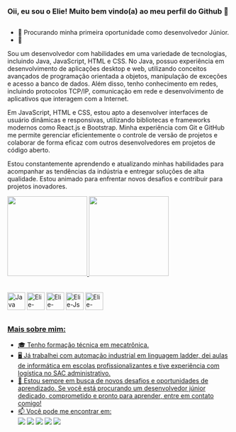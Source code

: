 ### Oii, eu sou o Elie! Muito bem vindo(a) ao meu perfil do Github 👋

##

- 🔭 Procurando minha primeira oportunidade como desenvolvedor Júnior.
- 🌱 

Sou um desenvolvedor com habilidades em uma variedade de tecnologias, incluindo Java, JavaScript, HTML e CSS. No Java, possuo experiência em desenvolvimento de aplicações desktop e web, utilizando conceitos avançados de programação orientada a objetos, manipulação de exceções e acesso a banco de dados. Além disso, tenho conhecimento em redes, incluindo protocolos TCP/IP, comunicação em rede e desenvolvimento de aplicativos que interagem com a Internet.

Em JavaScript, HTML e CSS, estou apto a desenvolver interfaces de usuário dinâmicas e responsivas, utilizando bibliotecas e frameworks modernos como React.js e Bootstrap. Minha experiência com Git e GitHub me permite gerenciar eficientemente o controle de versão de projetos e colaborar de forma eficaz com outros desenvolvedores em projetos de código aberto.

Estou constantemente aprendendo e atualizando minhas habilidades para acompanhar as tendências da indústria e entregar soluções de alta qualidade. Estou animado para enfrentar novos desafios e contribuir para projetos inovadores.


<div>
  <a href="https://github.com/Elie-Ferreir4">
  <img height="180em" src="https://github-readme-stats.vercel.app/api?username=Elie-Ferreir4&show_icons=true&theme=tokyonight&rank_icon=github">
   <img height="180em" src="https://github-readme-stats.vercel.app/api/top-langs/?username=Elie-Ferreir4&layout=compact&theme=tokyonight">
</div>
  
<div style="display: inline-block"><br>
  <div style="display: inline-block"><br>
  <img alt="Java" height="40" width="40" src="https://cdn.jsdelivr.net/gh/devicons/devicon/icons/java/java-original-wordmark.svg"/>
</div>

  <img alt="Elie-html" height="40" widh="40" src="https://cdn.jsdelivr.net/gh/devicons/devicon/icons/html5/html5-original-wordmark.svg"/>
  <img alt="Elie-css" height="40" widh="40" src="https://cdn.jsdelivr.net/gh/devicons/devicon/icons/css3/css3-original-wordmark.svg" />
  <img alt="Elie-Js" height="40" widh="40" src="https://cdn.jsdelivr.net/gh/devicons/devicon/icons/javascript/javascript-original.svg" />
  <img alt="Elie-Bootstrap" height="40" widh="40" src="https://cdn.jsdelivr.net/gh/devicons/devicon/icons/bootstrap/bootstrap-original-wordmark.svg" />
</div>
  
##
  
### Mais sobre mim:
- 🎓 Tenho formação técnica em mecatrônica.
- 🖥️ Já trabalhei com automação industrial em linguagem ladder, dei aulas de informática em escolas profissionalizantes e tive experiência com logística no SAC administrativo.
- 🌟 Estou sempre em busca de novos desafios e oportunidades de aprendizado. Se você está procurando um desenvolvedor júnior dedicado, comprometido e pronto para aprender, entre em contato comigo!
- 📫 Você pode me encontrar em: <br> 
<a href="https://www.linkedin.com/in/elie-ferreira-b18537256/"><img src="https://img.shields.io/badge/LinkedIn-0077B5?style=for-the-badge&logo=linkedin&logoColor=white"></a>
<a href="https://www.instagram.com/elie_code/"><img src="https://img.shields.io/badge/Instagram-E4405F?style=for-the-badge&logo=instagram&logoColor=white"></a>
<a href="https://api.whatsapp.com/send?phone=5512997886761&amp;text=Olá Elie vim através de seu perfil do Github"><img src="https://img.shields.io/badge/WhatsApp-25D366?style=for-the-badge&logo=whatsapp&logoColor=white"></a>
<a href="mailto:elie-ferreira@outlook.com"><img src="https://img.shields.io/badge/Microsoft_Outlook-0078D4?style=for-the-badge&logo=microsoft-outlook&logoColor=white"></a>
<a href="mailto:portifolioelie@gmail.com"><img src="https://img.shields.io/badge/Gmail-D14836?style=for-the-badge&logo=gmail&logoColor=white"></a>
